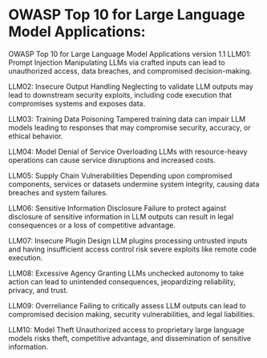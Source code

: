 # OWASP Top 10 for Large Language Model Applications:

OWASP Top 10 for Large Language Model Applications version 1.1
LLM01: Prompt Injection
Manipulating LLMs via crafted inputs can lead to unauthorized access, data breaches, and compromised decision-making.

LLM02: Insecure Output Handling
Neglecting to validate LLM outputs may lead to downstream security exploits, including code execution that compromises systems and exposes data.

LLM03: Training Data Poisoning
Tampered training data can impair LLM models leading to responses that may compromise security, accuracy, or ethical behavior.

LLM04: Model Denial of Service
Overloading LLMs with resource-heavy operations can cause service disruptions and increased costs.

LLM05: Supply Chain Vulnerabilities
Depending upon compromised components, services or datasets undermine system integrity, causing data breaches and system failures.

LLM06: Sensitive Information Disclosure
Failure to protect against disclosure of sensitive information in LLM outputs can result in legal consequences or a loss of competitive advantage.

LLM07: Insecure Plugin Design
LLM plugins processing untrusted inputs and having insufficient access control risk severe exploits like remote code execution.

LLM08: Excessive Agency
Granting LLMs unchecked autonomy to take action can lead to unintended consequences, jeopardizing reliability, privacy, and trust.

LLM09: Overreliance
Failing to critically assess LLM outputs can lead to compromised decision making, security vulnerabilities, and legal liabilities.

LLM10: Model Theft
Unauthorized access to proprietary large language models risks theft, competitive advantage, and dissemination of sensitive information.
